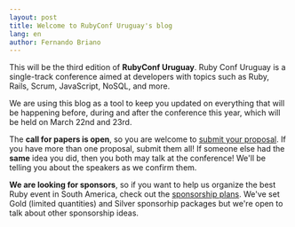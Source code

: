 ```yaml
---
layout: post
title: Welcome to RubyConf Uruguay's blog
lang: en
author: Fernando Briano
---
```


This will be the third edition of **RubyConf Uruguay**. Ruby Conf Uruguay is a single-track conference aimed at developers with topics such as Ruby, Rails, Scrum, JavaScript, NoSQL, and more.

We are using this blog as a tool to keep you updated on everything that will be happening before, during and after the conference this year, which will be held on March 22nd and 23rd.

<!--more-->

The **call for papers is open**, so you are welcome to [submit your proposal](http://bit.ly/rubyconf-uy-2013-cfp). If you have more than one proposal, submit them all! If someone else had the **same** idea you did, then you both may talk at the conference! We'll be telling you about the speakers as we confirm them.

**We are looking for sponsors**, so if you want to help us organize the best Ruby event in South America, check out the [sponsorship plans](http://rubyconfuruguay.org/downloads/sponsorship_packages_2013_rubyconf_uy_v3.pdf). We've set Gold (limited quantities) and Silver sponsorhip packages but we're open to talk about other sponsorship ideas.
